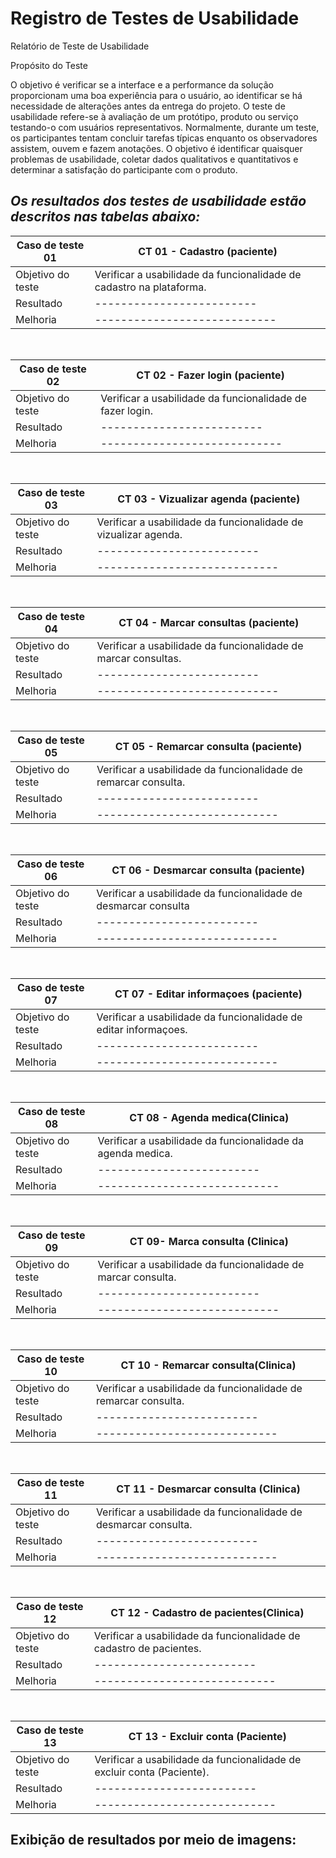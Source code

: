 # Registro de Testes de Usabilidade

Relatório de Teste de Usabilidade

Propósito do Teste


O objetivo é verificar se a interface e a performance da solução proporcionam uma boa experiência para o usuário, ao identificar se há necessidade de alterações antes da entrega do projeto. O teste de usabilidade refere-se à avaliação de um protótipo, produto ou serviço testando-o com usuários representativos. Normalmente, durante um teste, os participantes tentam concluir tarefas típicas enquanto os observadores assistem, ouvem e fazem anotações. O objetivo é identificar quaisquer problemas de usabilidade, coletar dados qualitativos e quantitativos e determinar a satisfação do participante com o produto.



## *Os resultados dos testes de usabilidade estão descritos nas tabelas abaixo:*

| Caso de teste 01    | CT 01 - Cadastro (paciente)
|-------|-----------------------------------------------------------------------------------------------------------------|
| Objetivo do teste | Verificar a usabilidade da funcionalidade de cadastro na plataforma.                       |
|Resultado| -------------------------                                                                            |
|Melhoria| ----------------------------                                                                          |

<br>

| Caso de teste 02    | CT 02 - Fazer login (paciente)
|-------|-----------------------------------------------------------------------------------------------------------------|
| Objetivo do teste | Verificar a usabilidade da funcionalidade de fazer login.                                  |
|Resultado| -------------------------                                                                            |
|Melhoria| ----------------------------                                                                          |

<br>

| Caso de teste 03    | CT 03 - Vizualizar agenda (paciente)
|-------|-----------------------------------------------------------------------------------------------------------------|
| Objetivo do teste | Verificar a usabilidade da funcionalidade de vizualizar agenda.                            |
|Resultado| -------------------------                                                                            |
|Melhoria| ----------------------------                                                                          |

<br>

| Caso de teste 04    | CT 04 - Marcar consultas (paciente)
|-------|-----------------------------------------------------------------------------------------------------------------|
| Objetivo do teste | Verificar a usabilidade da funcionalidade de marcar consultas.                             |
|Resultado| -------------------------                                                                            |
|Melhoria| ----------------------------                                                                          |

<br>

| Caso de teste 05    | CT 05 - Remarcar consulta (paciente)
|-------|-----------------------------------------------------------------------------------------------------------------|
| Objetivo do teste | Verificar a usabilidade da funcionalidade de remarcar consulta.                            |
|Resultado| -------------------------                                                                            |
|Melhoria| ----------------------------                                                                          |

<br>

| Caso de teste 06    | CT 06 - Desmarcar consulta (paciente)
|-------|-----------------------------------------------------------------------------------------------------------------|
| Objetivo do teste | Verificar a usabilidade da funcionalidade de desmarcar consulta                            |
|Resultado| -------------------------                                                                            |
|Melhoria| ----------------------------                                                                          |

<br>

| Caso de teste 07    | CT 07 - Editar informaçoes (paciente)
|-------|-----------------------------------------------------------------------------------------------------------------|
| Objetivo do teste | Verificar a usabilidade da funcionalidade de editar informaçoes.                           |
|Resultado| -------------------------                                                                            |
|Melhoria| ----------------------------                                                                          |

<br>

| Caso de teste 08    | CT 08 - Agenda medica(Clinica)
|-------|-----------------------------------------------------------------------------------------------------------------|
| Objetivo do teste | Verificar a usabilidade da funcionalidade da agenda medica.                                |
|Resultado| -------------------------                                                                            |
|Melhoria| ----------------------------                                                                          |

<br>

| Caso de teste 09    | CT 09- Marca consulta (Clinica)
|-------|-----------------------------------------------------------------------------------------------------------------|
| Objetivo do teste | Verificar a usabilidade da funcionalidade de marcar consulta.                              |
|Resultado| -------------------------                                                                            |
|Melhoria| ----------------------------                                                                          |

<br>

| Caso de teste 10    | CT 10 - Remarcar consulta(Clinica)
|-------|-----------------------------------------------------------------------------------------------------------------|
| Objetivo do teste | Verificar a usabilidade da funcionalidade de remarcar consulta.                            |
|Resultado| -------------------------                                                                            |
|Melhoria| ----------------------------                                                                          |

<br>

| Caso de teste 11    | CT 11 - Desmarcar consulta (Clinica)
|-------|-----------------------------------------------------------------------------------------------------------------|
| Objetivo do teste | Verificar a usabilidade da funcionalidade de desmarcar consulta.                           |
|Resultado| -------------------------                                                                            |
|Melhoria| ----------------------------                                                                          |

<br>

| Caso de teste 12    | CT 12 - Cadastro de pacientes(Clinica)
|-------|-----------------------------------------------------------------------------------------------------------------|
| Objetivo do teste | Verificar a usabilidade da funcionalidade de cadastro de pacientes.                        |
|Resultado| -------------------------                                                                            |
|Melhoria| ----------------------------                                                                          |

<br>

| Caso de teste 13    | CT 13 - Excluir conta (Paciente)
|-------|-----------------------------------------------------------------------------------------------------------------|
| Objetivo do teste | Verificar a usabilidade da funcionalidade de excluir conta (Paciente).                     |
|Resultado| -------------------------                                                                            |
|Melhoria| ----------------------------                                                                          |

## Exibição de resultados por meio de imagens: